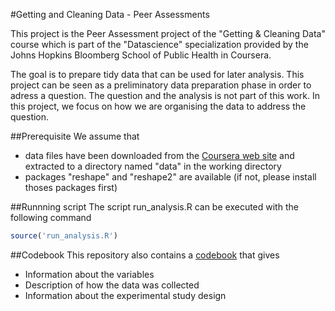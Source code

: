 #Getting and Cleaning Data - Peer Assessments

This project is the Peer Assessment project of the "Getting & Cleaning Data" course which is part of the "Datascience" specialization provided by the Johns Hopkins Bloomberg School of Public Health in Coursera.

The goal is to prepare tidy data that can be used for later analysis. This project can be seen as a preliminatory data preparation phase in order to adress a question. The question and the analysis is not part of this work. In this project, we focus on how we are organising the data to address the question.

##Prerequisite
We assume that
* data files have been downloaded from the [Coursera web site](https://d396qusza40orc.cloudfront.net/getdata%2Fprojectfiles%2FUCI%20HAR%20Dataset.zip) and extracted to a directory named "data" in the working directory
* packages "reshape" and "reshape2" are available (if not, please install thoses packages first)

##Runnning script
The script run_analysis.R can be executed with the following command
```R
source('run_analysis.R')
```

##Codebook
This repository also contains a [codebook](https://github.com/benoitdechateauvieux/coursera-gcd/blob/master/CodeBook.md) that gives
* Information about the variables
* Description of how the data was collected
* Information about the experimental study design
